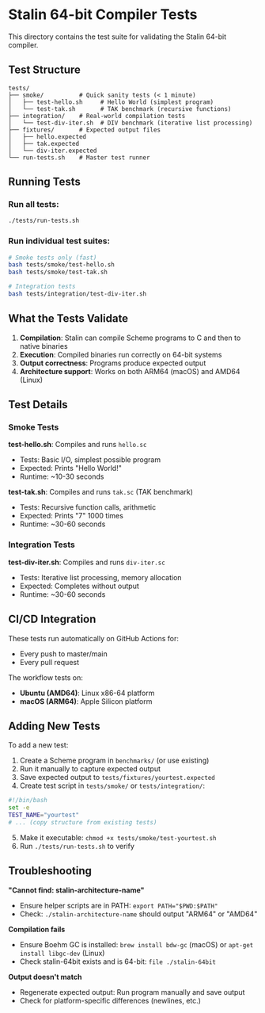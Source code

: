 # Stalin 64-bit Compiler Tests

This directory contains the test suite for validating the Stalin 64-bit compiler.

## Test Structure

```
tests/
├── smoke/          # Quick sanity tests (< 1 minute)
│   ├── test-hello.sh     # Hello World (simplest program)
│   └── test-tak.sh       # TAK benchmark (recursive functions)
├── integration/    # Real-world compilation tests
│   └── test-div-iter.sh  # DIV benchmark (iterative list processing)
├── fixtures/       # Expected output files
│   ├── hello.expected
│   ├── tak.expected
│   └── div-iter.expected
└── run-tests.sh    # Master test runner

```

## Running Tests

### Run all tests:
```bash
./tests/run-tests.sh
```

### Run individual test suites:
```bash
# Smoke tests only (fast)
bash tests/smoke/test-hello.sh
bash tests/smoke/test-tak.sh

# Integration tests
bash tests/integration/test-div-iter.sh
```

## What the Tests Validate

1. **Compilation**: Stalin can compile Scheme programs to C and then to native binaries
2. **Execution**: Compiled binaries run correctly on 64-bit systems
3. **Output correctness**: Programs produce expected output
4. **Architecture support**: Works on both ARM64 (macOS) and AMD64 (Linux)

## Test Details

### Smoke Tests

**test-hello.sh**: Compiles and runs `hello.sc`
- Tests: Basic I/O, simplest possible program
- Expected: Prints "Hello World!"
- Runtime: ~10-30 seconds

**test-tak.sh**: Compiles and runs `tak.sc` (TAK benchmark)
- Tests: Recursive function calls, arithmetic
- Expected: Prints "7" 1000 times
- Runtime: ~30-60 seconds

### Integration Tests

**test-div-iter.sh**: Compiles and runs `div-iter.sc`
- Tests: Iterative list processing, memory allocation
- Expected: Completes without output
- Runtime: ~30-60 seconds

## CI/CD Integration

These tests run automatically on GitHub Actions for:
- Every push to master/main
- Every pull request

The workflow tests on:
- **Ubuntu (AMD64)**: Linux x86-64 platform
- **macOS (ARM64)**: Apple Silicon platform

## Adding New Tests

To add a new test:

1. Create a Scheme program in `benchmarks/` (or use existing)
2. Run it manually to capture expected output
3. Save expected output to `tests/fixtures/yourtest.expected`
4. Create test script in `tests/smoke/` or `tests/integration/`:

```bash
#!/bin/bash
set -e
TEST_NAME="yourtest"
# ... (copy structure from existing tests)
```

5. Make it executable: `chmod +x tests/smoke/test-yourtest.sh`
6. Run `./tests/run-tests.sh` to verify

## Troubleshooting

**"Cannot find: stalin-architecture-name"**
- Ensure helper scripts are in PATH: `export PATH="$PWD:$PATH"`
- Check: `./stalin-architecture-name` should output "ARM64" or "AMD64"

**Compilation fails**
- Ensure Boehm GC is installed: `brew install bdw-gc` (macOS) or `apt-get install libgc-dev` (Linux)
- Check stalin-64bit exists and is 64-bit: `file ./stalin-64bit`

**Output doesn't match**
- Regenerate expected output: Run program manually and save output
- Check for platform-specific differences (newlines, etc.)
